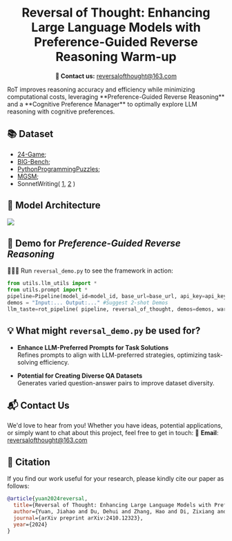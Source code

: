 <h1 align="center"> Reversal of Thought: Enhancing Large Language Models with Preference-Guided Reverse Reasoning Warm-up </h1>
<p align="center"> <strong>💌 Contact us:</strong> <a href="mailto:reversalofthought@163.com">reversalofthought@163.com</a> </p>
RoT improves reasoning accuracy and efficiency while minimizing computational costs, leveraging **Preference-Guided Reverse Reasoning** and a **Cognitive Preference Manager** to optimally explore LLM reasoning with cognitive preferences.

## 📚 Dataset
- [24-Game](https://huggingface.co/datasets/nlile/24-game);
- [BIG-Bench](https://github.com/google/BIG-bench);
- [PythonProgrammingPuzzles](https://github.com/microsoft/PythonProgrammingPuzzles);
- [MGSM](https://github.com/google-research/url-nlp/tree/main/mgsm);
- SonnetWriting( [1](https://huggingface.co/datasets/turingmachine/meta-prompting/viewer/default/SonnetWriting), [2](https://github.com/iljones00/Shakespearean-Sonnets-GPT) )
## 🧩 Model Architecture
<img src="./asset/Reversal_Of_Thought.png">

## 🚀 Demo for _Preference-Guided Reverse Reasoning_
🎉🎉🎉 Run `reversal_demo.py` to see the framework in action:
```python
from utils.llm_utils import *
from utils.prompt import *
pipeline=Pipeline(model_id=model_id, base_url=base_url, api_key=api_key, prob=True)
demos = "Input:... Output:..." #Suggest 2-shot Demos
llm_taste=rot_pipeline( pipeline, reversal_of_thought, demos=demos, warmup=5)
```
## 💡 What might `reversal_demo.py` be used for?
- **Enhance LLM-Preferred Prompts for Task Solutions**  
  Refines prompts to align with LLM-preferred strategies, optimizing task-solving efficiency.

- **Potential for Creating Diverse QA Datasets**  
  Generates varied question-answer pairs to improve dataset diversity.

## 📬 Contact Us
We'd love to hear from you! Whether you have ideas, potential applications, or simply want to chat about this project, feel free to get in touch:
💌 **Email**: [reversalofthought@163.com](mailto:reversalofthought@163.com)

## 📖 Citation
If you find our work useful for your research, please kindly cite our paper as follows:
```bibtex
@article{yuan2024reversal,
  title={Reversal of Thought: Enhancing Large Language Models with Preference-Guided Reverse Reasoning Warm-up},
  author={Yuan, Jiahao and Du, Dehui and Zhang, Hao and Di, Zixiang and Naseem, Usman},
  journal={arXiv preprint arXiv:2410.12323},
  year={2024}
}
```
